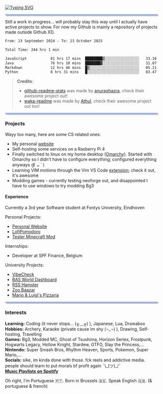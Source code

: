 [![Typing SVG](https://readme-typing-svg.demolab.com?font=Roboto+Mono&weight=800&size=22&pause=1000&color=7AA2F7&width=435&lines=Welcome!+I'm+NeoDev+%F0%9F%91%8B)](https://git.io/typing-svg)
<hr style="height:2px;background-color:#7aa2f7;box-shadow: 3px 3px 3px #565f89">

Still a work in progress... will probably stay this way until I actually have active projects to show. For now my Github is mainly a repository of projects made outside Github XD.

<!---<img src="https://github-readme-stats.vercel.app/api?username=n4fta&show_icons=true&theme=tokyonight" alt="N4fta's GitHub stats"  style="box-shadow: 3px 3px 3px #565f89"/>
Commenting this out cause the stats make me sad ;( --->

<!--START_SECTION:waka-->

```txt
From: 23 September 2024 - To: 23 October 2025

Total Time: 244 hrs 1 min

JavaScript           81 hrs 17 mins  ████████▒░░░░░░░░░░░░░░░░   33.16 %
Java                 76 hrs 10 mins  ███████▓░░░░░░░░░░░░░░░░░   31.07 %
Markdown             12 hrs 46 mins  █▒░░░░░░░░░░░░░░░░░░░░░░░   05.21 %
Python               8 hrs 31 mins   █░░░░░░░░░░░░░░░░░░░░░░░░   03.47 %
```

<!--END_SECTION:waka-->

<!---
    If you're peeking at the code, first off, hello there 👋, I do that too XD
    Second, Ik theres some unrendered HTML stuff but I edited this in Typora (markdown editor) which does render
    those awesome effects and it looks awesome so I'm keeping them.
    Have a good day snooping around!
--->

> **Credits**: <br> 
> - [github-readme-stats](https://github.com/anuraghazra/github-readme-stats) was made by [anuraghazra](https://github.com/athul/), check their awesome project out! <br>
> - [waka-readme](https://github.com/athul/waka-readme?tab=readme-ov-file) was made by [Athul](https://github.com/athul/), check their awesome project out too!

<hr style="height:2px;background-color:#7aa2f7;box-shadow: 3px 3px 3px #565f89">

### Projects
Wayy too many, here are some CS related ones:
- My personal [website](https://neo-dev.org)
- Self-hosting some services on a Rasberry Pi 4
- Finally switched to linux on my home desktop ([Omarchy](https://github.com/basecamp/omarchy)). Started with Omarchy so I didn't have to configure everything; configured everything anyways ദ്ദി˙ ᴗ ˙ )
- Learning VIM motions through the Vim VS Code [extension](https://marketplace.visualstudio.com/items?itemName=vscodevim.vim); check it out, it's awesome
- Modding games - currently testing neoforge out, and disappointed I have to use windows to try modding Bg3

#### Experience

Currently a 3rd year Software student at Fontys University, Eindhoven

Personal Projects:

- [Personal Website](https://github.com/N4fta/neo-dev.org)
- [LofiPomodoro](https://github.com/N4fta/Lofi-Pomodoro)
- [Tester Minecraft Mod](https://github.com/N4fta/Banana-Sushi)

Internships:
- Developer at SPF Finance, Belgium

University Projects:
- [VibeCheck](https://github.com/N4fta/VibeCheck)
- [BAS World Dashboard](https://github.com/N4fta/BAS-World-Dashboard)
- [RSS Hamster](https://github.com/N4fta/RSS-Hamster)
- [Zoo Baazar](https://github.com/N4fta/ZooBaazar)
- [Mario & Luigi's Pizzaria](https://github.com/N4fta/Mario-Luigis-Pizzaria)

<hr style="height:2px;background-color:#7aa2f7;box-shadow: 3px 3px 3px #565f89">

### Interests

**Learning:** Coding (it never stops... (╥﹏╥) ), Japanese, Lua, Drawabox  <br> 
**Hobbies:** Archery, Karaoke (private cause im shy (¬_¬) ), Drawing, Self-hosting, Travelling  <br> 
**Games:** Bg3, Modded MC, Ghost of Tsushima, Horizon Series, Frostpunk, Hogwarts Legacy, Hollow Knight, Stardew, GTFO, Slay the Princess,...  <br> 
**Nintendo:** Super Smash Bros, Rhythm Heaven, Sports, Pokemon, Super Mario,...  <br> 
**Socials:** sike, im kinda done with those. fck reels and addictive media. people should learn to put morals bf profit again ¯\\\_(ツ)\_/¯ <br> 
[**Music Playlists on Spotify**]()

Oh right, I'm Portuguese 🇵🇹. Born in Brussels 🇧🇪. Speak English 🇬🇧. (& portuguese & french)
